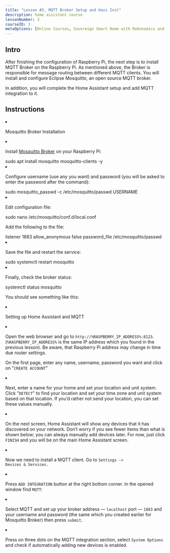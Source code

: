 ```yaml
---
title: "Lesson #3, MQTT Broker Setup and Hass Init"
description: home assistant course
lessonNumber: 3
courseID: 3
metaOptions: [Online Courses, Sovereign Smart Home with Robonomics and Home Assistant]
---
```


<section class="container__narrow">

## Intro

After finishing the configuration of Raspberry Pi, the next step is to install MQTT Broker on the Raspberry Pi. As mentioned above, the Broker is responsible for message routing between different MQTT clients. You will install and configure Eclipse Mosquitto, an open source MQTT broker.

<LessonImages src="smart-house-course/lesson-3-1.jpg" alt="scheme" imageClasses="mb"/>

In addition, you will complete the Home Assistant setup and add MQTT integration to it.

</section>

<section class="container__reg">

## Instructions

<List type="numbers">

<li>


Mosquitto Broker Installation

<List>
<li>

Install [Mosquitto Broker](https://mosquitto.org/) on your Raspberry Pi:


<LessonCodeWrapper language="bash">
sudo apt install mosquitto mosquitto-clients -y
</LessonCodeWrapper>
</li>

<li>

Configure username (use any you want) and password (you will be asked to enter the password after the command):

<LessonCodeWrapper language="bash">
sudo mosquitto_passwd -c /etc/mosquitto/passwd USERNAME
</LessonCodeWrapper>

</li>

<li>

Edit configuration file:

<LessonCodeWrapper language="bash">
sudo nano /etc/mosquitto/conf.d/local.conf
</LessonCodeWrapper>

Add the following to the file:

<LessonCodeWrapper language="bash">
listener 1883
allow_anonymous false
password_file /etc/mosquitto/passwd
</LessonCodeWrapper>
</li>

<li>

Save the file  and restart the service:

<LessonCodeWrapper language="bash">
sudo systemctl restart mosquitto
</LessonCodeWrapper>
</li>

<li>

Finally, check the broker status:

<LessonCodeWrapper language="bash">
systemctl status mosquitto
</LessonCodeWrapper>

You should see something like this:

<LessonImages src="smart-house-course/lesson-3-2.jpg" alt="code"/>
</li>
</List>
</li>

<li>

Setting up Home Assistant and MQTT

<List>

<li>

Open the web browser and go to <code>http://%RASPBERRY_IP_ADDRESS%:8123</code>. (<code>%RASPBERRY_IP_ADDRESS%</code> is the same IP address which you found in the previous lesson). Be aware, that Raspberry Pi address may change in time due router settings. 

On the first page, enter any name, username, password you want and click on  "<code>CREATE ACCOUNT</code>"

<LessonImages src="smart-house-course/lesson-3-3.jpeg" alt="tutorial"/>
</li>

<li>

Next, enter a name for your home and set your location and unit system. Click "<code>DETECT</code>" to find your location and set your time zone and unit system based on that location. If you’d rather not send your location, you can set these values manually.

<LessonImages src="smart-house-course/lesson-3-4.jpeg" alt="tutorial"/>
</li>

<li>

On the next screen, Home Assistant will show any devices that it has discovered on your network. Don’t worry if you see fewer items than what is shown below; you can always manually add devices later. For now, just click <code>FINISH</code> and you will be on the main Home Assistant screen.

<LessonImages src="smart-house-course/lesson-3-5.jpeg" alt="tutorial"/>
</li>

<li>

Now we need to install a MQTT client. Go to <code>Settings -> Devices & Services.</code>

<LessonImages src="smart-house-course/lesson-3-6.jpeg" alt="tutorial"/>
</li>

<li>

Press <code>ADD INTEGRATION</code> button at the right bottom corner. In the opened window find <code>MQTT</code>:

<LessonImages src="smart-house-course/lesson-3-7.jpeg" alt="tutorial"/>
</li>

<li>

Select MQTT and set up your broker address — <code>localhost</code> port — <code>1883</code> and your username and password (the same which you created earlier for Mosquitto Broker) then press  <code>submit</code>.

<LessonImages src="smart-house-course/lesson-3-8.jpeg" alt="tutorial"/>
</li>

<li>

Press on three dots on the MQTT integration section, select <code>System Options</code> and check if automatically adding new devices is enabled.

<LessonImages src="smart-house-course/lesson-3-9.jpeg" alt="tutorial"/>

</li>
</List>
</li>
</List>
</section>

